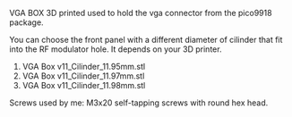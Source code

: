 VGA BOX 3D printed used to hold the vga connector from the pico9918 package.

You can choose the front panel with a different diameter of cilinder that fit into the RF modulator hole.
It depends on your 3D printer.

1) VGA Box v11_Cilinder_11.95mm.stl
2) VGA Box v11_Cilinder_11.97mm.stl
3) VGA Box v11_Cilinder_11.98mm.stl

Screws used by me:
M3x20 self-tapping screws with round hex head.
